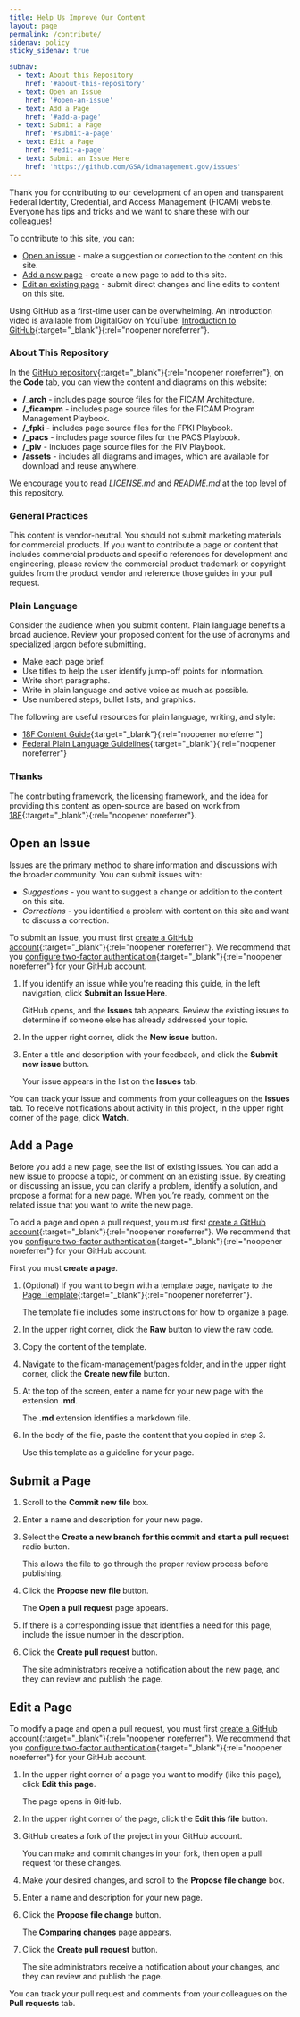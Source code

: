 ```yaml
---
title: Help Us Improve Our Content
layout: page
permalink: /contribute/
sidenav: policy
sticky_sidenav: true

subnav:
  - text: About this Repository
    href: '#about-this-repository'
  - text: Open an Issue
    href: '#open-an-issue'
  - text: Add a Page
    href: '#add-a-page'
  - text: Submit a Page
    href: '#submit-a-page'
  - text: Edit a Page
    href: '#edit-a-page'
  - text: Submit an Issue Here
    href: 'https://github.com/GSA/idmanagement.gov/issues'
---
```


Thank you for contributing to our development of an open and transparent Federal Identity, Credential, and Access Management (FICAM) website. Everyone has tips and tricks and we want to share these with our colleagues!

To contribute to this site, you can:

- [Open an issue](#open-an-issue) - make a suggestion or correction to the content on this site.
- [Add a new page](#add-a-page) - create a new page to add to this site.
- [Edit an existing page](#edit-a-page) - submit direct changes and line edits to content on this site.

Using GitHub as a first-time user can be overwhelming. An introduction video is available from DigitalGov on YouTube: [Introduction to GitHub](https://youtu.be/uNa9GOtM6NE){:target="_blank"}{:rel="noopener noreferrer"}.

### About This Repository

In the [GitHub repository](https://github.com/GSA/idmanagement.gov){:target="_blank"}{:rel="noopener noreferrer"}, on the **Code** tab, you can view the content and diagrams on this website:

- **/_arch** - includes page source files for the FICAM Architecture.
- **/_ficampm** - includes page source files for the FICAM Program Management Playbook.
- **/_fpki** - includes page source files for the FPKI Playbook.
- **/_pacs** - includes page source files for the PACS Playbook.
- **/_piv** - includes page source files for the PIV Playbook.
- **/assets** - includes all diagrams and images, which are available for download and reuse anywhere.

We encourage you to read *LICENSE.md* and *README.md* at the top level of this repository.

### General Practices

This content is vendor-neutral. You should not submit marketing materials for commercial products. If you want to contribute a page or content that includes commercial products and specific references for development and engineering, please review the commercial product trademark or copyright guides from the product vendor and reference those guides in your pull request.

### Plain Language

Consider the audience when you submit content. Plain language benefits a broad audience. Review your proposed content for the use of acronyms and specialized jargon before submitting.

- Make each page brief.
- Use titles to help the user identify jump-off points for information.
- Write short paragraphs.
- Write in plain language and active voice as much as possible.
- Use numbered steps, bullet lists, and graphics.

The following are useful resources for plain language, writing, and style:

- [18F Content Guide](https://content-guide.18f.gov/){:target="_blank"}{:rel="noopener noreferrer"}
- [Federal Plain Language Guidelines](http://www.plainlanguage.gov/){:target="_blank"}{:rel="noopener noreferrer"}

### Thanks

The contributing framework, the licensing framework, and the idea for providing this content as open-source are based on work from [18F](https://18f.gsa.gov/){:target="_blank"}{:rel="noopener noreferrer"}.

## Open an Issue

Issues are the primary method to share information and discussions with the broader community. You can submit issues with:

- *Suggestions* - you want to suggest a change or addition to the content on this site.
- *Corrections* - you identified a problem with content on this site and want to discuss a correction.

To submit an issue, you must first [create a GitHub account](https://github.com/join){:target="_blank"}{:rel="noopener noreferrer"}. We recommend that you [configure two-factor authentication](https://help.github.com/en/articles/configuring-two-factor-authentication){:target="_blank"}{:rel="noopener noreferrer"} for your GitHub account.

1. If you identify an issue while you're reading this guide, in the left navigation, click **Submit an Issue Here**.

	GitHub opens, and the **Issues** tab appears. Review the existing issues to determine if someone else has already addressed your topic.

2. In the upper right corner, click the **New issue** button.

3. Enter a title and description with your feedback, and click the **Submit new issue** button.

	Your issue appears in the list on the **Issues** tab.
	
You can track your issue and comments from your colleagues on the **Issues** tab. To receive notifications about activity in this project, in the upper right corner of the page, click **Watch**.

## Add a Page

Before you add a new page, see the list of existing issues. You can add a new issue to propose a topic, or comment on an existing issue. By creating or discussing an issue, you can clarify a problem, identify a solution, and propose a format for a new page. When you’re ready, comment on the related issue that you want to write the new page.

To add a page and open a pull request, you must first [create a GitHub account](https://github.com/join){:target="_blank"}{:rel="noopener noreferrer"}. We recommend that you [configure two-factor authentication](https://help.github.com/en/articles/configuring-two-factor-authentication){:target="_blank"}{:rel="noopener noreferrer"} for your GitHub account.

First you must **create a page**.

1. (Optional) If you want to begin with a template page, navigate to the [Page Template](https://github.com/GSA/idmanagement.gov/blob/staging/page-template.md){:target="_blank"}{:rel="noopener noreferrer"}.

	The template file includes some instructions for how to organize a page.

2. In the upper right corner, click the **Raw** button to view the raw code.

3. Copy the content of the template.

4. Navigate to the ficam-management/pages folder, and in the upper right corner, click the **Create new file** button.
	
5. At the top of the screen, enter a name for your new page with the extension **.md**.

	The **.md** extension identifies a markdown file.
	
6. In the body of the file, paste the content that you copied in step 3.

	Use this template as a guideline for your page.

## Submit a Page

1. Scroll to the **Commit new file** box.

2. Enter a name and description for your new page.

3. Select the **Create a new branch for this commit and start a pull request** radio button.

	This allows the file to go through the proper review process before publishing.
	
4. Click the **Propose new file** button.

	The **Open a pull request** page appears.
	
5. If there is a corresponding issue that identifies a need for this page, include the issue number in the description.

6. Click the **Create pull request** button.

	The site administrators receive a notification about the new page, and they can review and publish the page.

## Edit a Page

To modify a page and open a pull request, you must first [create a GitHub account](https://github.com/join){:target="_blank"}{:rel="noopener noreferrer"}. We recommend that you [configure two-factor authentication](https://help.github.com/en/articles/configuring-two-factor-authentication){:target="_blank"}{:rel="noopener noreferrer"} for your GitHub account.

1. In the upper right corner of a page you want to modify (like this page), click **Edit this page**.

	The page opens in GitHub.
	
2. In the upper right corner of the page, click the **Edit this file** button.
	
3. GitHub creates a fork of the project in your GitHub account.

	You can make and commit changes in your fork, then open a pull request for these changes.
	
4. Make your desired changes, and scroll to the **Propose file change** box.

5. Enter a name and description for your new page.

6. Click the **Propose file change** button.

	The **Comparing changes** page appears.
	
7. Click the **Create pull request** button.

	The site administrators receive a notification about your changes, and they can review and publish the page.
	
You can track your pull request and comments from your colleagues on the **Pull requests** tab.
